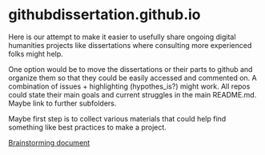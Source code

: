 # githubdissertation.github.io

Here is our attempt to make it easier to usefully share ongoing digital humanities projects like dissertations where consulting more experienced folks might help.

One option would be to move the dissertations or their parts to github and organize them so that they could be easily accessed and commented on. A combination of issues + highlighting (hypothes_is?) might work. All repos could state their main goals and current struggles in the main README.md. Maybe link to further subfolders.

Maybe first step is to collect various materials that could help find something like best practices to make a project.



[Brainstorming document](https://etherpad.net/p/githubdissertation "Brainstorming document")

